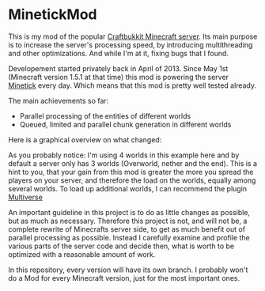 MinetickMod
===========

This is my mod of the popular [Craftbukkit Minecraft server](https://github.com/Bukkit/CraftBukkit).
Its main purpose is to increase the server's processing speed, by introducing multithreading and other optimizations. And while I'm at it, fixing bugs that I found. 

Developement started privately back in April of 2013. Since May 1st (Minecraft version 1.5.1 at that time) this mod is powering the server [Minetick](www.minetick.de) every day. Which means that this mod is pretty well tested already.

The main achievements so far:

- Parallel processing of the entities of different worlds
- Queued, limited and parallel chunk generation in different worlds

Here is a graphical overview on what changed:



As you probably notice: I'm using 4 worlds in this example here and by default a server only has 3 worlds (Overworld, nether and the end). This is a hint to you, that your gain from this mod is greater the more you spread the players on your server, and therefore the load on the worlds, equally among several worlds.
To load up additional worlds, I can recommend the plugin [Multiverse](http://dev.bukkit.org/bukkit-plugins/multiverse-core/)

An important guideline in this project is to do as little changes as possible, but as much as necessary.
Therefore this project is not, and will not be, a complete rewrite of Minecrafts server side, to get as much benefit out of parallel processing as possible. Instead I carefully examine and profile the various parts of the server code and decide then, what is worth to be optimized with a reasonable amount of work.

In this repository, every version will have its own branch. I probably won't do a Mod for every Minecraft version, just for the most important ones.
